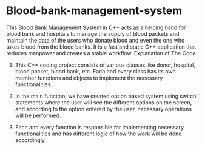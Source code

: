 # Blood-bank-management-system
This Blood Bank Management System in C++ acts as a helping hand for blood bank and hospitals to manage the supply of blood packets and maintain the data of the users who donate blood and even the one who takes blood from the blood banks. It is a fast and static C++ application that reduces manpower and creates a stable workflow.
Explanation of The Code
1. This C++ coding project consists of various classes like donor, hospital, blood packet, blood bank, etc. Each and every class has its own member functions and objects to implement the necessary functionalities.

2. In the main function, we have created option based system using switch statements where the user will see the different options on the screen, and according to the option entered by the user, necessary operations will be performed.

3. Each and every function is responsible for implementing necessary functionalities and has different logic of how the work will be done accordingly.
